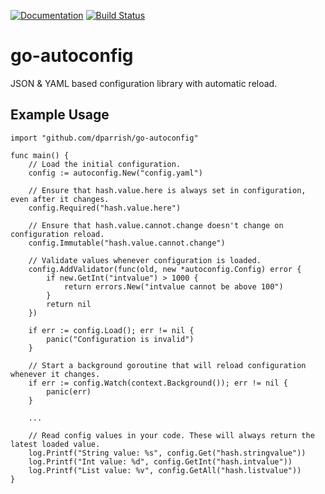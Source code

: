 [![Documentation](https://godoc.org/github.com/dparrish/go-autoconfig?status.svg)](http://godoc.org/github.com/dparrish/go-autoconfig)
[![Build Status](https://travis-ci.com/dparrish/go-autoconfig.svg?branch=master)](https://travis-ci.com/dparrish/go-autoconfig)

# go-autoconfig
JSON & YAML based configuration library with automatic reload.

## Example Usage
```golang
import "github.com/dparrish/go-autoconfig"

func main() {
	// Load the initial configuration.
	config := autoconfig.New("config.yaml")

	// Ensure that hash.value.here is always set in configuration, even after it changes.
	config.Required("hash.value.here")

	// Ensure that hash.value.cannot.change doesn't change on configuration reload.
	config.Immutable("hash.value.cannot.change")

	// Validate values whenever configuration is loaded.
	config.AddValidator(func(old, new *autoconfig.Config) error {
		if new.GetInt("intvalue") > 1000 {
			return errors.New("intvalue cannot be above 100")
		}
		return nil
	})

	if err := config.Load(); err != nil {
		panic("Configuration is invalid")
	}

	// Start a background goroutine that will reload configuration whenever it changes.
	if err := config.Watch(context.Background()); err != nil {
		panic(err)
	}

	...

	// Read config values in your code. These will always return the latest loaded value.
	log.Printf("String value: %s", config.Get("hash.stringvalue"))
	log.Printf("Int value: %d", config.GetInt("hash.intvalue"))
	log.Printf("List value: %v", config.GetAll("hash.listvalue"))
}
```

